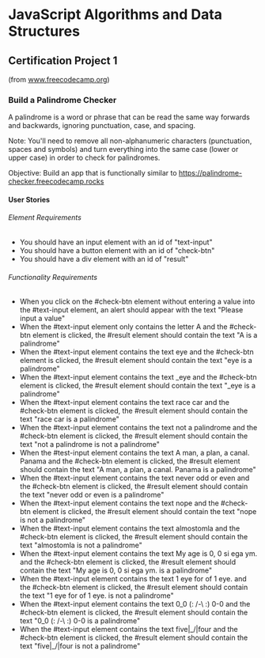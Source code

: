 # JavaScript Algorithms and Data Structures 
## Certification Project 1
(from www.freecodecamp.org)

### Build a Palindrome Checker

A palindrome is a word or phrase that can be read the same way forwards and backwards, ignoring punctuation, case, and spacing.

Note: You'll need to remove all non-alphanumeric characters (punctuation, spaces and symbols) and turn everything into the same case (lower or upper case) in order to check for palindromes.

Objective: Build an app that is functionally similar to https://palindrome-checker.freecodecamp.rocks

#### User Stories
###### Element Requirements
* You should have an input element with an id of "text-input"
* You should have a button element with an id of "check-btn"
* You should have a div element with an id of "result"
###### Functionality Requirements
* When you click on the #check-btn element without entering a value into the #text-input element, an alert should appear with the text "Please input a value"
* When the #text-input element only contains the letter A and the #check-btn element is clicked, the #result element should contain the text "A is a palindrome"
* When the #text-input element contains the text eye and the #check-btn element is clicked, the #result element should contain the text "eye is a palindrome"
* When the #text-input element contains the text _eye and the #check-btn element is clicked, the #result element should contain the text "_eye is a palindrome"
* When the #text-input element contains the text race car and the #check-btn element is clicked, the #result element should contain the text "race car is a palindrome"
* When the #text-input element contains the text not a palindrome and the #check-btn element is clicked, the #result element should contain the text "not a palindrome is not a palindrome"
* When the #test-input element contains the text A man, a plan, a canal. Panama and the #check-btn element is clicked, the #result element should contain the text "A man, a plan, a canal. Panama is a palindrome"
* When the #text-input element contains the text never odd or even and the #check-btn element is clicked, the #result element should contain the text "never odd or even is a palindrome"
* When the #text-input element contains the text nope and the #check-btn element is clicked, the #result element should contain the text "nope is not a palindrome"
* When the #text-input element contains the text almostomla and the #check-btn element is clicked, the #result element should contain the text "almostomla is not a palindrome"
* When the #text-input element contains the text My age is 0, 0 si ega ym. and the #check-btn element is clicked, the #result element should contain the text "My age is 0, 0 si ega ym. is a palindrome"
* When the #text-input element contains the text 1 eye for of 1 eye. and the #check-btn element is clicked, the #result element should contain the text "1 eye for of 1 eye. is not a palindrome"
* When the #text-input element contains the text 0_0 (: /-\ :) 0-0 and the #check-btn element is clicked, the #result element should contain the text "0_0 (: /-\ :) 0-0 is a palindrome"
* When the #text-input element contains the text five|\_/|four and the #check-btn element is clicked, the #result element should contain the text "five|\_/|four is not a palindrome"